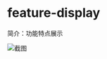 # feature-display

简介：功能特点展示

![截图](https://img.alicdn.com/tfs/TB1W3vQi3vD8KJjy0FlXXagBFXa-1914-1522.png)






